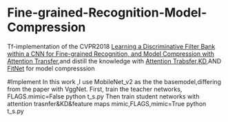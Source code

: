 # Fine-grained-Recognition-Model-Compression
Tf-implementation of the CVPR2018 [Learning a Discriminative Filter Bank within a CNN for Fine-grained Recognition, and Model Compression with Attention Transfer](https://arxiv.org/abs/1611.09932),and distill the knowledge with [Attention Trabsfer]( https://arxiv.org/abs/1612.03928),[KD](https://arxiv.org/pdf/1503.02531.pdf),AND [FitNet](https://arxiv.org/pdf/1412.6550.pdf) for model compresssion

#Implement
In this work ,I use MobileNet_v2 as the the basemodel,differing from the paper with VggNet.
First, train the teacher networks, FLAGS.mimic=False
  python t_s.py
Then train student networks with attention trasnfer&KD&feature maps mimic,FLAGS,mimic=True
  python t_s.py
